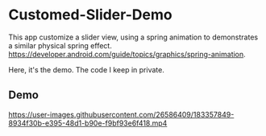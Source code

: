 # Customed-Slider-Demo

This app customize a slider view, using a spring animation to demonstrates a similar physical spring effect.
https://developer.android.com/guide/topics/graphics/spring-animation.

Here, it's the demo. The code I keep in private.

## Demo

https://user-images.githubusercontent.com/26586409/183357849-8934f30b-e395-48d1-b90e-f9bf93e6f418.mp4
